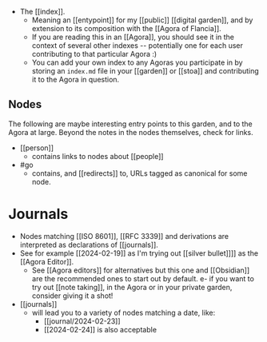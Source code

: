 - The [[index]].
  - Meaning an [[entypoint]] for my [[public]] [[digital garden]], and by extension to its composition with the [[Agora of Flancia]].
  - If you are reading this in an [[Agora]], you should see it in the context of several other indexes -- potentially one for each user contributing to that particular Agora :)
  - You can add your own index to any Agoras you participate in by storing an `index.md` file in your [[garden]] or [[stoa]] and contributing it to the Agora in question.
  
## Nodes
The following are maybe interesting entry points to this garden, and to the Agora at large. Beyond the notes in the nodes themselves, check for links.

  - [[person]]
    - contains links to nodes about [[people]]
  - #go
    - contains, and [[redirects]] to, URLs tagged as canonical for some node.

# Journals
- Nodes matching [[ISO 8601]], [[RFC 3339]] and derivations are interpreted as declarations of [[journals]].
- See for example [[2024-02-19]] as I'm trying out [[silver bullet]]]] as the [[Agora Editor]].
  - See [[Agora editors]] for alternatives but this one and [[Obsidian]] are the recommended ones to start out by default. e- if you want to try out [[note taking]], in the Agora or in your private garden, consider giving it a shot!
- [[journals]]
  - will lead you to a variety of nodes matching a date, like:
    - [[journal/2024-02-23]]
    - [[2024-02-24]] is also acceptable